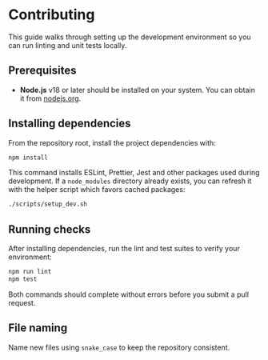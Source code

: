 # Contributing

This guide walks through setting up the development environment so you can run
linting and unit tests locally.

## Prerequisites

- **Node.js** v18 or later should be installed on your system. You can obtain it
  from [nodejs.org](https://nodejs.org/).

## Installing dependencies

From the repository root, install the project dependencies with:

```bash
npm install
```

This command installs ESLint, Prettier, Jest and other packages used during
development. If a `node_modules` directory already exists, you can refresh it
with the helper script which favors cached packages:

```bash
./scripts/setup_dev.sh
```

## Running checks

After installing dependencies, run the lint and test suites to verify your
environment:

```bash
npm run lint
npm test
```

Both commands should complete without errors before you submit a pull request.

## File naming

Name new files using `snake_case` to keep the repository consistent.

